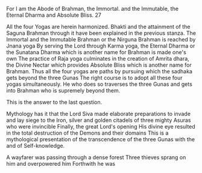 For I am the Abode of Brahman, the Immortal. and the Immutable, the Eternal Dharma and Absolute Bliss. 27

All the four Yogas are herein harmonized. Bhakti and the attainment of the Saguna Brahman through it have been explained in the previous stanza. The Immortal and the Immutable Brahman or the Nirguna Brahman is reached by Jnana yoga By serving the Lord through Karma yoga, the Eternal Dharma or the Sunatana Dharma which is another name for Brahman is made one's own The practice of Raja yoga culminates in the creation of Amrita dhara, the Divine Nectar which provides Absolute Bliss which is another name for Brahman. Thus all the four yogas are paths by pursuing which the sadhaka gets beyond the three Gunas The right course is to adopt all these four yogas simultaneously. He who does so traverses the three Gunas and gets into Brahman who is supremely beyond them.

This is the answer to the last question.

Mythology has it that the Lord Siva made elaborate preparations to invade and lay siege to the Iron, silver and golden citadels of three mighty Asuras who were invincible Finally, the great Lord's opening His divine eye resulted in the total destruction of the Demons and their domains This is a mythological presentation of the transcendence of the three Gunas with the and of Self-knowledge.

A wayfarer was passing through a dense forest Three thieves sprang on him and overpowered him Forthwith he was